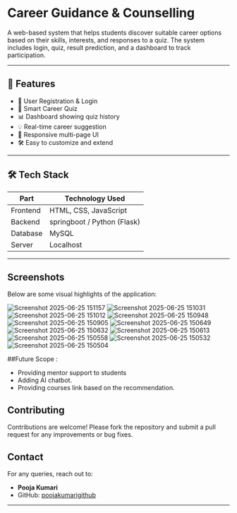 # Career Guidance & Counselling
A web-based system that helps students discover suitable career options based on their skills, interests, and responses to a quiz. The system includes login, quiz, result prediction, and a dashboard to track participation.

---

## 🌟 Features

- 🔐 User Registration & Login
- 🧠 Smart Career Quiz
- 📊 Dashboard showing quiz history
- 💡 Real-time career suggestion
- 📁 Responsive multi-page UI
- 🛠️ Easy to customize and extend

---

## 🛠️ Tech Stack

| Part        | Technology Used       |
|-------------|------------------------|
| Frontend    | HTML, CSS, JavaScript  |
| Backend     | springboot  / Python (Flask)   | AI/ML
| Database    | MySQL                  |
| Server      | Localhost      |

---
## Screenshots

Below are some visual highlights of the application:

![Screenshot 2025-06-25 151157](https://github.com/user-attachments/assets/b1931b07-854a-49a6-8da2-70cfba6b6434)
![Screenshot 2025-06-25 151031](https://github.com/user-attachments/assets/f596abd6-da24-4a08-96fd-690ee23ed1c5)
![Screenshot 2025-06-25 151012](https://github.com/user-attachments/assets/56556db2-c83c-4406-af29-0ee1405f286d)
![Screenshot 2025-06-25 150948](https://github.com/user-attachments/assets/f66767b8-439a-4618-b6fe-b5fb98bdc7dd)
![Screenshot 2025-06-25 150905](https://github.com/user-attachments/assets/2ab9d776-5651-4d00-a990-d42a8d7d49f4)
![Screenshot 2025-06-25 150649](https://github.com/user-attachments/assets/6e29d01b-60af-4c8d-95b4-4cf1018678dd)
![Screenshot 2025-06-25 150632](https://github.com/user-attachments/assets/e95edbad-5fec-4f9c-8d61-92095d3fa41a)
![Screenshot 2025-06-25 150613](https://github.com/user-attachments/assets/52a5060b-dbe6-4530-949f-124811e867a9)
![Screenshot 2025-06-25 150558](https://github.com/user-attachments/assets/e7de2ef9-ce4c-4372-93e0-ca3a7d88a608)
![Screenshot 2025-06-25 150532](https://github.com/user-attachments/assets/41b9302e-d499-40c6-8cca-d81baa52b89f)
![Screenshot 2025-06-25 150504](https://github.com/user-attachments/assets/a5f963e0-7d42-41d3-a611-4a1e8981c10e)

##Future Scope :
* Providing mentor support to students
* Adding AI chatbot.
* Providing courses link based on the recommendation.

## Contributing

Contributions are welcome! Please fork the repository and submit a pull request for any improvements or bug fixes.

## Contact

For any queries, reach out to:

- **Pooja Kumari**
- GitHub: [poojakumarigithub](https://github.com/poojakumarigithub)


---
